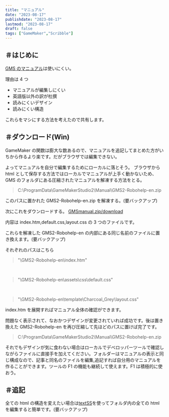 ```yaml
---
title: "マニュアル"
date: "2023-08-17"
publishdate: "2023-08-17"
lastmod: "2023-08-17"
draft: false
tags: ["GameMaker","Scribble"]
---
```

## ＃はじめに

<a href="https://manual.yoyogames.com/">GMS のマニュアル</a>は使いにくい。

理由は 4 つ

<ul>
<li>マニュアルが編集しにくい</li>
<li>英語版以外の訳が杜撰</li>
<li>読みにくいデザイン</li>
<li>読みにくい構造</li>
</ul>

これらをマシにする方法を考えたので共有します。

## ＃ダウンロード(Win)

GameMaker の関数は膨大な数あるので、マニュアルを追記してまとめた方がいちから作るより楽です。だがブラウザでは編集できない。

よってマニュアルを自分で編集するためにローカルに落とそう。
ブラウザから html として保存する方法ではローカルでマニュアルが上手く動かないため、GMS のフォルダにある圧縮されたマニュアルを解凍する方法をとる。

<blockquote>C:\ProgramData\GameMakerStudio2\Manual\GMS2-Robohelp-en.zip</blockquote>

このパスに置かれた GMS2-Robohelp-en.zip を解凍する。(要バックアップ)

次にこれをダウンロードする。
<a href="/GMSmanual.zip" download="smple.zip">GMSmanual.zip/download</a>

内容は index.htm,default.css,layout.css の 3 つのファイルです。

これらを解凍した GMS2-Robohelp-en の内部にある同じ名前のファイルに置き換えます。(要バックアップ)

それぞれのパスはこちら

<blockquote>"\GMS2-Robohelp-en\index.htm"</blockquote>
<br>
<blockquote>"\GMS2-Robohelp-en\assets\css\default.css"</blockquote>
<br>
<blockquote>"\GMS2-Robohelp-en\template\Charcoal_Grey\layout.css"</blockquote>

index.htm を展開すればマニュアル全体の確認ができます。

問題なく表示されて、なおかつデザインが変更されていれば成功です。後は置き換えた GMS2-Robohelp-en を再び圧縮して先ほどのパスに置けば完了です。<blockquote>C:\ProgramData\GameMakerStudio2\Manual\GMS2-Robohelp-en.zip</blockquote>

それでもデザインが気に食わない場合はローカルでデべロッパーツールで確認しながらファイルに直接手を加えてください。フォルダーはマニュアルの表示と同じ構成なので、記事と同名のファイルを編集,追記すれば自分用のマニュアルを作ることができます。ツールの F1 の機能も継続して使えます。F1 は積極的に使おう。

## ＃追記

全ての html の構造を変えたい場合は<a href="https://textss.sakura.ne.jp/download.html">textSS</a>を使ってフォルダ内の全ての html を編集すると簡単です。(要バックアップ)
